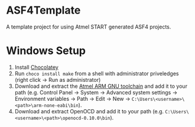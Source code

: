 # ASF4Template
A template project for using Atmel START generated ASF4 projects.

# Windows Setup
1. Install [Chocolatey](https://chocolatey.org/install#installing-chocolatey)
2. Run `choco install make` from a shell with administrator priveledges (right click -> Run as administrator)
3. Download and extract the [Atmel ARM GNU toolchain](https://www.microchip.com/mplab/avr-support/avr-and-arm-toolchains-c-compilers) and add it to your path (e.g. Control Panel -> System -> Advanced system settings -> Environment variables -> Path -> Edit -> New -> `C:\Users\<username>\<path>\arm-none-eabi\bin`).
4. Download and extract OpenOCD and add it to your path (e.g. `C:\Users\<username>\<path>\openocd-0.10.0\bin`).
